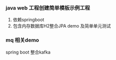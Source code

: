 ### java web 工程创建简单模板示例工程
1. 依赖springboot
2. 包含内存数据库H2整合JPA demo 及简单单元测试

### mq 相关demo
spring boot 整合kafka